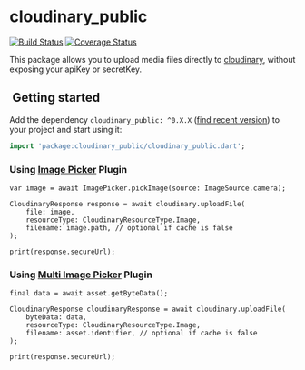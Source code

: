 # cloudinary_public

[![Build Status](https://travis-ci.org/djade007/cloudinary_public.svg?branch=master)](https://travis-ci.org/djade007/cloudinary_public) [![Coverage Status](https://coveralls.io/repos/github/djade007/cloudinary_public/badge.svg?branch=master)](https://coveralls.io/github/djade007/cloudinary_public?branch=master)

This package allows you to upload media files directly to [cloudinary](https://cloudinary.com/documentation/upload_images#unsigned_upload), without exposing your apiKey or secretKey.

## ️ Getting started

Add the dependency `cloudinary_public: ^0.X.X` ([find recent version](https://pub.dev/packages/cloudinary_public#-installing-tab-)) to your project and start using it:
```dart
import 'package:cloudinary_public/cloudinary_public.dart';
```

### Using [Image Picker](https://pub.dev/packages/image_picker) Plugin
```
var image = await ImagePicker.pickImage(source: ImageSource.camera);

CloudinaryResponse response = await cloudinary.uploadFile(
    file: image,
    resourceType: CloudinaryResourceType.Image,
    filename: image.path, // optional if cache is false
);

print(response.secureUrl);
```

### Using [Multi Image Picker](https://https://pub.dev/packages/multi_image_picker) Plugin
```
final data = await asset.getByteData();

CloudinaryResponse cloudinaryResponse = await cloudinary.uploadFile(
    byteData: data,
    resourceType: CloudinaryResourceType.Image,
    filename: asset.identifier, // optional if cache is false
);

print(response.secureUrl);
```

